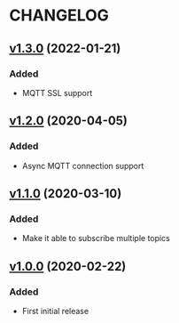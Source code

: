 # CHANGELOG
## [v1.3.0](https://github.com/NubeIO/rubix-mqtt/tree/v1.3.0) (2022-01-21)
### Added
- MQTT SSL support

## [v1.2.0](https://github.com/NubeIO/rubix-mqtt/tree/v1.2.0) (2020-04-05)
### Added
- Async MQTT connection support

## [v1.1.0](https://github.com/NubeIO/rubix-mqtt/tree/v1.1.0) (2020-03-10)
### Added
- Make it able to subscribe multiple topics

## [v1.0.0](https://github.com/NubeIO/rubix-mqtt/tree/v1.0.0) (2020-02-22)
### Added
- First initial release
